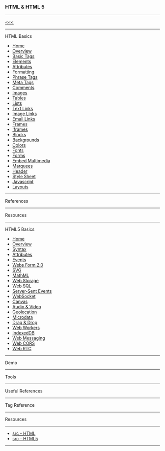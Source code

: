 
### HTML & HTML 5

---

[<<<](https://github.com/ttltrk/PRG/blob/master/MANUALS.MD)

---

HTML Basics

* <a href="#">Home</a>
* <a href="#">Overview</a>
* <a href="#">Basic Tags</a>
* <a href="#">Elements</a>
* <a href="#">Attributes</a>
* <a href="#">Formatting</a>
* <a href="#">Phrase Tags</a>
* <a href="#">Meta Tags</a>
* <a href="#">Comments</a>
* <a href="#">Images</a>
* <a href="#">Tables</a>
* <a href="#">Lists</a>
* <a href="#">Text Links</a>
* <a href="#">Image Links</a>
* <a href="#">Email Links</a>
* <a href="#">Frames</a>
* <a href="#">Iframes</a>
* <a href="#">Blocks</a>
* <a href="#">Backgrounds</a>
* <a href="#">Colors</a>
* <a href="#">Fonts</a>
* <a href="#">Forms</a>
* <a href="#">Embed Multimedia</a>
* <a href="#">Marquees</a>
* <a href="#">Header</a>
* <a href="#">Style Sheet</a>
* <a href="#">Javascript</a>
* <a href="#">Layouts</a>

---

References

---

Resources

---

HTML5 Basics

* <a href="">Home</a>
* <a href="">Overview</a>
* <a href="">Syntax</a>
* <a href="">Attributes</a>
* <a href="">Events</a>
* <a href="">Webs Form 2.0</a>
* <a href="">SVG</a>
* <a href="">MathML</a>
* <a href="">Web Storage</a>
* <a href="">Web SQL</a>
* <a href="">Server-Sent Events</a>
* <a href="">WebSocket</a>
* <a href="">Canvas</a>
* <a href="">Audio & Video</a>
* <a href="">Geolocation</a>
* <a href="">Microdata</a>
* <a href="">Drag & Drop</a>
* <a href="">Web Workers</a>
* <a href="">IndexedDB</a>
* <a href="">Web Messaging</a>
* <a href="">Web CORS</a>
* <a href="">Web RTC</a>

---

Demo

---

Tools

---

Useful References

---

Tag Reference

---

Resources

---

* [src - HTML](https://www.tutorialspoint.com/html/index.htm)
* [src - HTML5](https://www.tutorialspoint.com/html5/index.htm)

---
